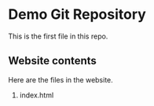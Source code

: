 # Demo Git Repository

This is the first file in this repo.

## Website contents

Here are the files in the website.

1. index.html

